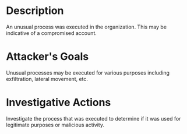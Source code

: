 # Description
An unusual process was executed in the organization. This may be indicative of a compromised account.
# Attacker's Goals
Unusual processes may be executed for various purposes including exfiltration, lateral movement, etc.
# Investigative Actions
Investigate the process that was executed to determine if it was used for legitimate purposes or malicious activity.
